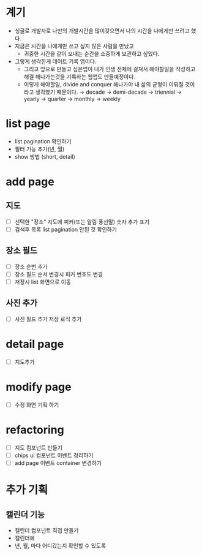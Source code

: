 # 계기

* 싱글로 개발자로 나만의 개발시간을 많이갖으면서 나의 시간을 나에게만 쓰려고 했다.
* 지금은 시간을 나에게만 쓰고 싶지 않은 사람을 만났고
  * 귀중한 시간을 같이 보내는 순간을 소중하게 보관하고 싶었다.
* 그렇게 생각한게 데이트 기록 앱이다.
  * 그리고 앞으로 만들고 싶은앱이 내가 인생 전체에 걸쳐서 해야할일을 작성하고 해결 해나가는것을 기록하는 웹앱도 만들예정이다.
  * 이렇게 해야할일, divide and conquer 해나가야 내 삶의 균형이 이뤄질 것이라고 생각했기 때문이다.
  → decade → demi-decade → triennial
  → yearly
  → quarter → monthly → weekly

# list page

* list pagination 확인하기
* 필터 기능 추가(년, 월)
* show 방법 (short, detail)

# add page

## 지도

* [ ] 선택한 "장소" 지도에 피커(또는 알림 풍선말) 숫자 추가 표기
* [ ] 검색후 목록 list pagination 안된 것 확인하기

## 장소 필드

* [ ] 장소 순번 추가
* [ ] 장소 필드 순서 변경시 피커 번호도 변경
* [ ] 저장시 list 화면으로 이동

## 사진 추가

* [ ] 사진 필드 추가 저장 로직 추가

# detail page

* [ ] 지도추가

# modify page

* [ ] 수정 화면 기획 하기
  
# refactoring

* [ ] 지도 컴포넌트 만들기
* [ ] chips ui 컴포넌트 이벤트 정리하기
* [ ] add page 이벤트 container 변경하기

# 추가 기획

##

## 캘린더 기능

* 캘린더 컴포넌트 직접 만들기
* 캘린더에
* 년, 월, 마다 어디갔는지 확인할 수 있도록
